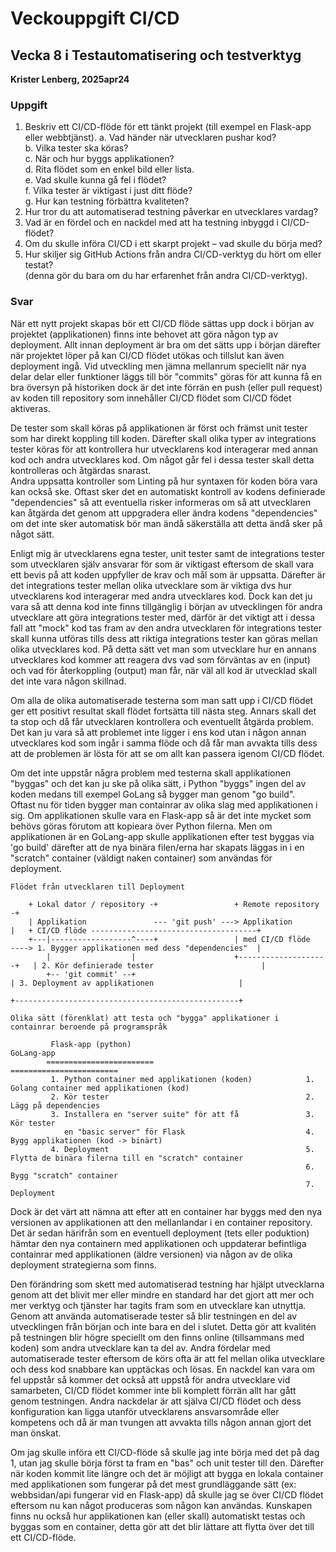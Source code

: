 # Veckouppgift CI/CD
## Vecka 8 i Testautomatisering och testverktyg

**Krister Lenberg, 2025apr24**

### Uppgift
1. Beskriv ett CI/CD-flöde för ett tänkt projekt (till exempel en Flask-app eller webbtjänst).
   a. Vad händer när utvecklaren pushar kod?  
   b. Vilka tester ska köras?  
   c. När och hur byggs applikationen?  
   d. Rita flödet som en enkel bild eller lista.  
   e. Vad skulle kunna gå fel i flödet?  
   f. Vilka tester är viktigast i just ditt flöde?  
   g. Hur kan testning förbättra kvaliteten?  
2. Hur tror du att automatiserad testning påverkar en utvecklares vardag?
3. Vad är en fördel och en nackdel med att ha testning inbyggd i CI/CD-flödet?
4. Om du skulle införa CI/CD i ett skarpt projekt – vad skulle du börja med?
5. Hur skiljer sig GitHub Actions från andra CI/CD-verktyg du hört om eller testat?  
   (denna gör du bara om du har erfarenhet från andra CI/CD-verktyg).
   
### Svar
När ett nytt projekt skapas bör ett CI/CD flöde sättas upp dock i början av projektet (applikationen) finns inte behovet att göra någon typ av deployment. Allt innan deployment är bra om det sätts upp i början därefter när projektet löper på kan CI/CD flödet utökas och tillslut kan även deployment ingå. Vid utveckling men jämna mellanrum speciellt när nya delar delar eller funktioner läggs till bör "commits" göras för att kunna få en bra översyn på historiken dock är det inte förrän en push (eller pull request) av koden till repository som innehåller CI/CD flödet som CI/CD födet aktiveras.

De tester som skall köras på applikationen är först och främst unit tester som har direkt koppling till koden. Därefter skall olika typer av integrations tester köras för att kontrollera hur utvecklarens kod interagerar med annan kod och andra utvecklares kod. Om något går fel i dessa tester skall detta kontrolleras och åtgärdas snarast.  
Andra uppsatta kontroller som Linting på hur syntaxen för koden böra vara kan också ske. Oftast sker det en automatiskt kontroll av kodens definierade "dependencies" så att eventuella risker informeras om så att utvecklaren kan åtgärda det genom att uppgradera eller ändra kodens "dependencies" om det inte sker automatisk bör man ändå säkerställa att detta ändå sker på något sätt.

Enligt mig är utvecklarens egna tester, unit tester samt de integrations tester som utvecklaren själv ansvarar för som är viktigast eftersom de skall vara ett bevis på att koden uppfyller de krav och mål som är uppsatta. Därefter är det integrations tester mellan olika utvecklare som är viktiga dvs hur utvecklarens kod interagerar med andra utvecklares kod. Dock kan det ju vara så att denna kod inte finns tillgänglig i början av utvecklingen för andra utvecklare att göra integrations tester med, därför är det viktigt att i dessa fall att "mock" kod tas fram av den andra utvecklaren för integrations tester skall kunna utföras tills dess att riktiga integrations tester kan göras mellan olika utvecklares kod. På detta sätt vet man som utvecklare hur en annans utvecklares kod kommer att reagera dvs vad som förväntas av en (input) och vad för återkoppling (output) man får, när väl all kod är utvecklad skall det inte vara någon skillnad.

Om alla de olika automatiserade testerna som man satt upp i CI/CD flödet ger ett positivt resultat skall flödet fortsätta till nästa steg. Annars skall det ta stop och då får utvecklaren kontrollera och eventuellt åtgärda problem. Det kan ju vara så att problemet inte ligger i ens kod utan i någon annan utvecklares kod som ingår i samma flöde och då får man avvakta tills dess att de problemen är lösta för att se om allt kan passera igenom CI/CD flödet. 

Om det inte uppstår några problem med testerna skall applikationen "byggas" och det kan ju ske på olika sätt, i Python "byggs" ingen del av koden medans till exempel GoLang så bygger man genom "go build".  
Oftast nu för tiden bygger man containrar av olika slag med applikationen i sig. Om applikationen skulle vara en Flask-app så är det inte mycket som behövs göras förutom att kopieara över Python filerna. Men om applikationen är en GoLang-app skulle applikationen efter test byggas via 'go build' därefter att de nya binära filen/erna har skapats läggas in i en "scratch" container (väldigt naken container) som användas för deployment.

```
Flödet från utvecklaren till Deployment

    + Lokal dator / repository -+                 + Remote repository -+
    | Applikation               --- 'git push' ---> Applikation        |   + CI/CD flöde -------------------------------------+
    +---|------------------^----+                 | med CI/CD flöde    ----> 1. Bygger applikationen med dess "dependencies"  |
        |                  |                      +--------------------+   | 2. Kör definierade tester                        |
        +-- 'git commit' --+                                               | 3. Deployment av applikationen                   |
                                                                           +--------------------------------------------------+

Olika sätt (förenklat) att testa och "bygga" applikationer i containrar beroende på programspråk
 
         Flask-app (python)                                       GoLang-app
        ========================                                 ========================   
         1. Python container med applikationen (koden)            1. Golang container med applikationen (kod)
         2. Kör tester                                            2. Lägg på dependencies
         3. Installera en "server suite" för att få               3. Kör tester
            en "basic server" för Flask                           4. Bygg applikationen (kod -> binärt)
         4. Deployment                                            5. Flytta de binära filerna till en "scratch" container
                                                                  6. Bygg "scratch" container
                                                                  7. Deployment
```

Dock är det värt att nämna att efter att en container har byggs med den nya versionen av applikationen att den mellanlandar i en container repository. Det är sedan härifrån som en eventuell deployment (tets eller poduktion) hämtar den nya containern med applikationen och uppdaterar befintliga containrar med applikationen (äldre versionen) via någon av de olika deployment strategierna som finns.

Den förändring som skett med automatiserad testning har hjälpt utvecklarna genom att det blivit mer eller mindre en standard har det gjort att mer och mer verktyg och tjänster har tagits fram som en utvecklare kan utnyttja. Genom att använda automatiserade tester så blir testningen en del av utvecklingen från början och inte bara en del i slutet. Detta gör att kvalitén på testningen blir högre speciellt om den finns online (tillsammans med koden) som andra utvecklare kan ta del av. Andra fördelar med automatiserade tester eftersom de körs ofta är att fel mellan olika utvecklare och dess kod snabbare kan upptäckas och lösas. En nackdel kan vara om fel uppstår så kommer det också att uppstå för andra utvecklare vid samarbeten, CI/CD flödet kommer inte bli komplett förrän allt har gått genom testningen. Andra nackdelar är att själva CI/CD flödet och dess konfiguration kan ligga utanför utvecklarens ansvarsområde eller kompetens och då är man tvungen att avvakta tills någon annan gjort det man önskat.

Om jag skulle införa ett CI/CD-flöde så skulle jag inte börja med det på dag 1, utan jag skulle börja först ta fram en "bas" och unit tester till den. Därefter när koden kommit lite längre och det är möjligt att bygga en lokala container med applikationen som fungerar på det mest grundläggande sätt (ex: webbsidan/api fungerar vid en Flask-app) då skulle jag se över CI/CD flödet eftersom nu kan något produceras som någon kan användas. Kunskapen finns nu också hur applikationen kan (eller skall) automatiskt testas och byggas som en container, detta gör att det blir lättare att flytta över det till ett CI/CD-flöde.



